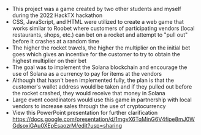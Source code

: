   - This project was a game created by two other students and myself during the 2022 HackTX hackathon
  - CSS, JavaScript, and HTML were utilized to create a web game that works similar to Roobet 
  where customers of participating vendors (local restaurants, shops, etc.) can bet on a rocket and attempt to "pull out" 
  before it crashes at a random time
  - The higher the rocket travels, the higher the multiplier on the initial bet goes which gives an incentive for the customer to try to obtain the highest multiplier on their bet 
  - The goal was to implement the Solana blockchain and encourage the use of Solana as a currency to pay for items at the vendors
  - Although that hasn't been implemented fully, the plan is that the customer's wallet address would be taken and if they pulled out before the rocket crashed, 
  they would receive that money in Solana
  - Large event coordinators would use this game in partnership with local vendors to increase sales through the use of cryptocurrency
  - View this PowerPoint presentation for further clarification
  https://docs.google.com/presentation/d/1mgvX6TqMinG6V4fipe8mJ0WGdsoxiGAu0XEpEsaozrM/edit?usp=sharing 
  
  

